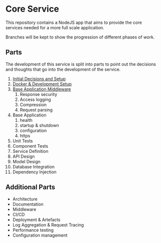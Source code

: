 # Core Service

This repository contains a NodeJS app that aims to provide the core services needed for a more full scale application.

Branches will be kept to show the progression of different phases of work.

## Parts

The development of this service is split into parts to point out the decisions and thoughts that go into the development of the service.

1. [Initial Decisions and Setup](docs/PART-1.md)
2. [Docker & Development Setup](docs/PART-2.md)
3. [Base Application Middleware](docs/PART-3.md)
   1. Response security
   2. Access logging
   3. Compression
   4. Request parsing
4. Base Application
   1. health
   2. startup & shutdown
   3. configuration
   4. https
5. Unit Tests
6. Component Tests
7. Service Definition
8. API Design
9. Model Design
10. Database Integration
11. Dependency Injection

## Additional Parts

- Architecture
- Documentation
- Middleware
- CI/CD
- Deployment & Artefacts
- Log Aggregation & Request Tracing
- Performance testing
- Configuration management
